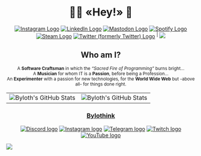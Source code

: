 <h1 align="center">
  🧑‍💻 «Hey!» 👋
</h1>

<div align="center">
  <!-- https://shields.io/ -->
  <!-- https://simpleicons.org/ -->
  <a href="https://www.instagram.com/byloth.dev/" title="Instagram"><img src="https://img.shields.io/static/v1?color=E4405F&label=&logo=instagram&logoColor=white&message=Instagram&style=flat" alt="Instagram Logo" /></a>
  <a href="https://www.linkedin.com/in/byloth/" title="LinkedIn"><img src="https://img.shields.io/static/v1?color=0A66C2&label=&logo=linkedin&logoColor=white&message=LinkedIn&style=flat" alt="LinkedIn Logo" /></a>
  <a href="https://mastodon.uno/@byloth" title="Mastodon"><img src="https://img.shields.io/static/v1?color=6364FF&label=&logo=mastodon&logoColor=white&message=Mastodon&style=flat" alt="Mastodon Logo" /></a>
  <a href="https://open.spotify.com/user/21q4g5zjmgfv5qctquiqawkgq" title="Spotify"><img src="https://img.shields.io/static/v1?color=1DB954&label=&logo=spotify&logoColor=white&message=Spotify&style=flat" alt="Spotify Logo" /></a>
  <a href="https://steamcommunity.com/id/byloth/" title="Steam"><img src="https://img.shields.io/static/v1?color=000000&label=&logo=steam&logoColor=white&message=Steam&style=flat" alt="Steam Logo" /></a>
  <a href="https://twitter.com/byloth_dev" title="X (formerly Twitter)"><img src="https://img.shields.io/static/v1?color=000000&label=&logo=x&logoColor=white&message=X&style=flat" alt="Twitter (formerly Twitter) Logo" /></a>
  <sup>|</sup>
  <img src="https://komarev.com/ghpvc/?username=Byloth&abbreviated=true" />
</div>

<h2 align="center">
  Who am I?
</h2>

<div align="center">
  <p>
     <sup>
       A <strong>Software Craftsman</strong> in which the <i>“Sacred Fire of Programming”</i> burns bright...<br />
       A <strong>Musician</strong> for whom IT is a <strong>Passion</strong>, before being a Profession...<br />
       An <strong>Experimenter</strong> with a passion for new technologies, for the <strong>World Wide Web</strong> but -above all- for things done right.
     </sup>
  </p>
</div>

<div align="center">
  <table>
    <tr>
      <td>
        <img src="https://github-readme-stats.vercel.app/api?username=Byloth&count_private=true&show_icons=true&bg_color=00000000&hide_border=true&text_color=86888b" alt="Byloth's GitHub Stats" title="Byloth's GitHub Stats" />
      </td>
      <td>
        <img src="https://github-readme-stats.vercel.app/api/top-langs/?username=Byloth&hide=html&langs_count=10&layout=compact&bg_color=00000000&hide_border=true&text_color=86888b" alt="Byloth's GitHub Stats" title="Byloth's GitHub Stats" />
      </td>
    </tr>
  </table>
</div>

<h3 align="center">
  <a href="https://github.com/Bylothink" title="Bylothink">
     Bylothink
  </a>
</h3>

<div align="center">
  <a href="https://discord.gg/5QvHTwzvqW" title="Discord"><img src="https://img.shields.io/static/v1?color=5865F2&label=&logo=discord&logoColor=white&message=Discord&style=flat" alt="Discord logo" /></a>
  <a href="https://www.instagram.com/bylothink/" title="Instagram"><img src="https://img.shields.io/static/v1?color=E4405F&label=&logo=instagram&logoColor=white&message=Instagram&style=flat" alt="Instagram logo" /></a>
  <a href="https://t.me/bylothink" title="Telegram"><img src="https://img.shields.io/static/v1?color=26A5E4&label=&logo=telegram&logoColor=white&message=Telegram&style=flat" alt="Telegram logo" /></a>
  <a href="https://www.twitch.tv/bylothink" title="Twitch"><img src="https://img.shields.io/static/v1?color=9146FF&label=&logo=twitch&logoColor=white&message=Twitch&style=flat" alt="Twitch logo" /></a>
  <a href="https://www.youtube.com/@bylothink" title="YouTube"><img src="https://img.shields.io/static/v1?color=FF0000&label=&logo=youtube&logoColor=white&message=YouTube&style=flat" alt="YouTube logo" /></a>
</div>

<!--
**Byloth/byloth** is a ✨ _special_ ✨ repository because its `README.md` (this file) appears on your GitHub profile.

Here are some ideas to get you started:

- 🔭 I’m currently working on ...
- 🌱 I’m currently learning ...
- 👯 I’m looking to collaborate on ...
- 🤔 I’m looking for help with ...
- 💬 Ask me about ...
- 📫 How to reach me: ...
- 😄 Pronouns: ...
- ⚡ Fun fact: ...
-->

<!-- https://yhype.me/ -->
![](https://hit.yhype.me/github/profile?user_id=14953974)
